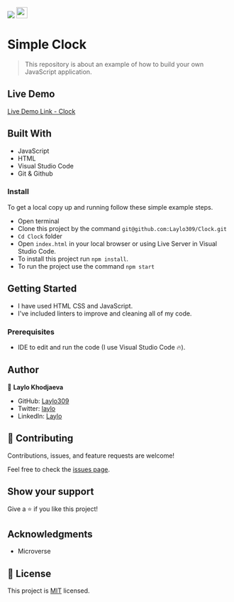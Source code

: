 ![](https://img.shields.io/badge/Microverse-blueviolet) <img height=25px src="https://img.shields.io/badge/JavaScript-F7DF1E?style=for-the-badge&logo=javascript&logoColor=black">

# Simple Clock

> This repository is about an example of how to build your own JavaScript application.

## Live Demo 

[Live Demo Link - Clock](laylo309.github.io/clock/)

## Built With 

- JavaScript
- HTML
- Visual Studio Code
- Git & Github

### Install

To get a local copy up and running follow these simple example steps.

- Open terminal
- Clone this project by the command `git@github.com:Laylo309/Clock.git`
- `Cd Clock` folder
- Open `index.html` in your local browser or using Live Server in Visual Studio Code.
- To install this project run `npm install`.
- To run the project use the command `npm start`
## Getting Started

- I have used HTML CSS and JavaScript.
- I've included linters to improve and cleaning all of my code.

### Prerequisites

- IDE to edit and run the code (I use Visual Studio Code 🔥).
## Author

👤 **Laylo Khodjaeva**

- GitHub: [Laylo309](https://github.com/Laylooo)
- Twitter: [laylo](https://twitter.com/laylo_khodjaeva)
- LinkedIn: [Laylo](https://www.linkedin.com/in/laylo-khodjaeva)

## 🤝 Contributing

Contributions, issues, and feature requests are welcome!

Feel free to check the [issues page](https://github.com/Laylo309/Clock/issues).

## Show your support

Give a ⭐️ if you like this project!

## Acknowledgments

- Microverse 
## 📝 License

This project is [MIT](./LICENSE) licensed.
